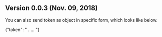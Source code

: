 ## Version 0.0.3 (Nov. 09, 2018)
You can also send token as object in specific form, which looks like below.

{"token": " ..... "}

